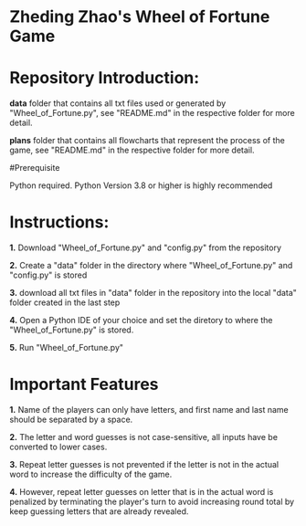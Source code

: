 # Zheding Zhao's Wheel of Fortune Game

# Repository Introduction:

**data** folder that contains all txt files used or generated by "Wheel_of_Fortune.py", see "README.md" in the respective folder for more detail.

**plans** folder that contains all flowcharts that represent the process of the game, see "README.md" in the respective folder for more detail.

#Prerequisite

Python required. Python Version 3.8 or higher is highly recommended

# Instructions:

**1.** Download "Wheel_of_Fortune.py" and "config.py" from the repository

**2.** Create a "data" folder in the directory where "Wheel_of_Fortune.py" and "config.py" is stored

**3.** download all txt files in "data" folder in the repository into the local "data" folder created in the last step

**4.** Open a Python IDE of your choice and set the diretory to where the "Wheel_of_Fortune.py" is stored.

**5.** Run "Wheel_of_Fortune.py"

# Important Features

**1.** Name of the players can only have letters, and first name and last name should be separated by a space.

**2.** The letter and word guesses is not case-sensitive, all inputs have be converted to lower cases.

**3.** Repeat letter guesses is not prevented if the letter is not in the actual word to increase the difficulty of the game.

**4.** However, repeat letter guesses on letter that is in the actual word is penalized by terminating the player's turn to avoid increasing round total by
keep guessing letters that are already revealed.
